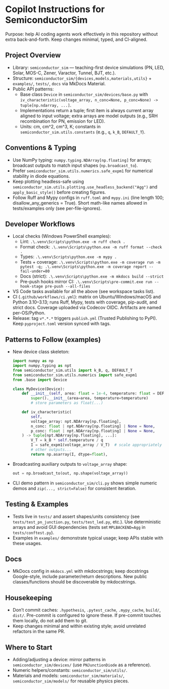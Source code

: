 # Copilot Instructions for SemiconductorSim

Purpose: help AI coding agents work effectively in this repository without extra back-and-forth. Keep changes minimal, typed, and CI-aligned.

## Project Overview
- Library: `semiconductor_sim` — teaching-first device simulations (PN, LED, Solar, MOS-C, Zener, Varactor, Tunnel, BJT, etc.).
- Structure: `semiconductor_sim/{devices,models,materials,utils}` + `examples/`, `tests/`, `docs` via MkDocs Material.
- Public API patterns:
  - Base class `Device` in `semiconductor_sim/devices/base.py` with `iv_characteristic(voltage_array, n_conc=None, p_conc=None) -> tuple[np.ndarray, ...]`.
  - Implementations return a tuple; first item is always current array aligned to input voltage; extra arrays are model outputs (e.g., SRH recombination for PN, emission for LED).
  - Units: cm, cm^2, cm^3, K; constants in `semiconductor_sim.utils.constants` (e.g., `q`, `k_B`, `DEFAULT_T`).

## Conventions & Typing
- Use NumPy typing: `numpy.typing.NDArray[np.floating]` for arrays; broadcast outputs to match input shapes (`np.broadcast_to`).
- Prefer `semiconductor_sim.utils.numerics.safe_expm1` for numerical stability in diode equations.
- Keep plotting headless-safe using `semiconductor_sim.utils.plotting.use_headless_backend("Agg")` and `apply_basic_style()` before creating figures.
- Follow Ruff and Mypy configs in `ruff.toml` and `mypy.ini` (line length 100; disallow_any_generics = True). Short math-like names allowed in tests/examples only (see per-file-ignores).

## Developer Workflows
- Local checks (Windows PowerShell examples):
  - Lint: `.\.venv\Scripts\python.exe -m ruff check .`
  - Format check: `.\.venv\Scripts\python.exe -m ruff format --check .`
  - Types: `.\.venv\Scripts\python.exe -m mypy .`
  - Tests + coverage: `.\.venv\Scripts\python.exe -m coverage run -m pytest -q; .\.venv\Scripts\python.exe -m coverage report --fail-under=80`
  - Docs (strict): `.\.venv\Scripts\python.exe -m mkdocs build --strict`
  - Pre-push hooks mirror CI: `.\.venv\Scripts\pre-commit.exe run --hook-stage pre-push --all-files`
- VS Code tasks available for all the above (see workspace tasks list).
- CI (`.github/workflows/ci.yml`): matrix on Ubuntu/Windows/macOS and Python 3.10–3.13; runs Ruff, Mypy, tests with coverage, pip-audit, and strict docs. Coverage uploaded via Codecov OIDC. Artifacts are named per-OS/Python.
- Release: tag `v*.*.*` triggers `publish.yml` (Trusted Publishing to PyPI). Keep `pyproject.toml` version synced with tags.

## Patterns to Follow (examples)
- New device class skeleton:
  ```python
  import numpy as np
  import numpy.typing as npt
  from semiconductor_sim.utils import k_B, q, DEFAULT_T
  from semiconductor_sim.utils.numerics import safe_expm1
  from .base import Device

  class MyDevice(Device):
      def __init__(self, area: float = 1e-4, temperature: float = DEFAULT_T, ...):
          super().__init__(area=area, temperature=temperature)
          # store parameters as float(...)

      def iv_characteristic(
          self,
          voltage_array: npt.NDArray[np.floating],
          n_conc: float | npt.NDArray[np.floating] | None = None,
          p_conc: float | npt.NDArray[np.floating] | None = None,
      ) -> tuple[npt.NDArray[np.floating], ...]:
          V_T = k_B * self.temperature / q
          I = safe_expm1(voltage_array / V_T)  # scale appropriately
          # other outputs...
          return np.asarray(I, dtype=float),
  ```
- Broadcasting auxiliary outputs to `voltage_array` shape:
  ```python
  out = np.broadcast_to(out, np.shape(voltage_array))
  ```
- CLI demo pattern in `semiconductor_sim/cli.py` shows simple numeric demos and `zip(..., strict=False)` for consistent iteration.

## Testing & Examples
- Tests live in `tests/` and assert shapes/units consistency (see `tests/test_pn_junction.py`, `tests/test_led.py`, etc.). Use deterministic arrays and avoid GUI dependencies (tests set `MPLBACKEND=Agg` in `tests/conftest.py`).
- Examples in `examples/` demonstrate typical usage; keep APIs stable with these usages.

## Docs
- MkDocs config in `mkdocs.yml` with mkdocstrings; keep docstrings Google-style, include parameter/return descriptions. New public classes/functions should be discoverable by mkdocstrings.

## Housekeeping
- Don’t commit caches: `.hypothesis`, `.pytest_cache`, `.mypy_cache`, `build/`, `dist/`. Pre-commit is configured to ignore these. If pre-commit touches them locally, do not add them to git.
- Keep changes minimal and within existing style; avoid unrelated refactors in the same PR.

## Where to Start
- Adding/adjusting a device: mirror patterns in `semiconductor_sim/devices/` (use `PNJunctionDiode` as a reference).
- Numeric helpers/constants: `semiconductor_sim/utils/`.
- Materials and models: `semiconductor_sim/materials/`, `semiconductor_sim/models/` for reusable physics pieces.
